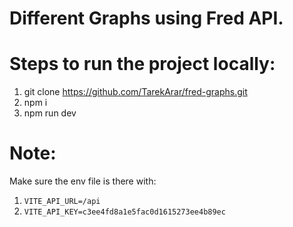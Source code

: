 # Different Graphs using Fred API.

# Steps to run the project locally:

1. git clone https://github.com/TarekArar/fred-graphs.git
2. npm i
3. npm run dev

# Note:

Make sure the env file is there with:

1. `VITE_API_URL=/api`
2. `VITE_API_KEY=c3ee4fd8a1e5fac0d1615273ee4b89ec`
